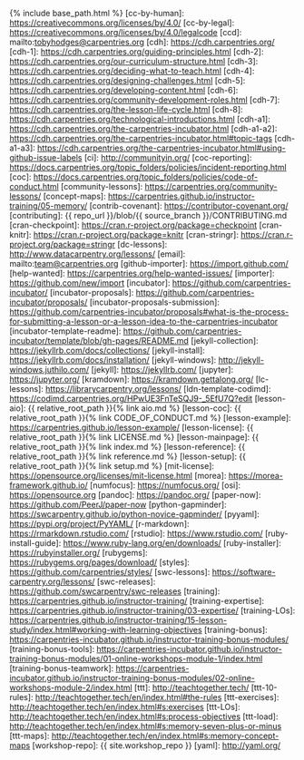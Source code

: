 {% include base_path.html %}
[cc-by-human]: https://creativecommons.org/licenses/by/4.0/
[cc-by-legal]: https://creativecommons.org/licenses/by/4.0/legalcode
[ccd]: mailto:tobyhodges@carpentries.org
[cdh]: https://cdh.carpentries.org/
[cdh-1]: https://cdh.carpentries.org/guiding-principles.html
[cdh-2]: https://cdh.carpentries.org/our-curriculum-structure.html
[cdh-3]: https://cdh.carpentries.org/deciding-what-to-teach.html
[cdh-4]: https://cdh.carpentries.org/designing-challenges.html
[cdh-5]: https://cdh.carpentries.org/developing-content.html
[cdh-6]: https://cdh.carpentries.org/community-development-roles.html
[cdh-7]: https://cdh.carpentries.org/the-lesson-life-cycle.html
[cdh-8]: https://cdh.carpentries.org/technological-introductions.html
[cdh-a1]: https://cdh.carpentries.org/the-carpentries-incubator.html
[cdh-a1-a2]: https://cdh.carpentries.org/the-carpentries-incubator.html#topic-tags
[cdh-a1-a3]: https://cdh.carpentries.org/the-carpentries-incubator.html#using-github-issue-labels
[ci]: http://communityin.org/
[coc-reporting]: https://docs.carpentries.org/topic_folders/policies/incident-reporting.html
[coc]: https://docs.carpentries.org/topic_folders/policies/code-of-conduct.html
[community-lessons]: https://carpentries.org/community-lessons/
[concept-maps]: https://carpentries.github.io/instructor-training/05-memory/
[contrib-covenant]: https://contributor-covenant.org/
[contributing]: {{ repo_url }}/blob/{{ source_branch }}/CONTRIBUTING.md
[cran-checkpoint]: https://cran.r-project.org/package=checkpoint
[cran-knitr]: https://cran.r-project.org/package=knitr
[cran-stringr]: https://cran.r-project.org/package=stringr
[dc-lessons]: http://www.datacarpentry.org/lessons/
[email]: mailto:team@carpentries.org
[github-importer]: https://import.github.com/
[help-wanted]: https://carpentries.org/help-wanted-issues/
[importer]: https://github.com/new/import
[incubator]: https://github.com/carpentries-incubator/
[incubator-proposals]: https://github.com/carpentries-incubator/proposals/
[incubator-proposals-submission]: https://github.com/carpentries-incubator/proposals#what-is-the-process-for-submitting-a-lesson-or-a-lesson-idea-to-the-carpentries-incubator
[incubator-template-readme]: https://github.com/carpentries-incubator/template/blob/gh-pages/README.md
[jekyll-collection]: https://jekyllrb.com/docs/collections/
[jekyll-install]: https://jekyllrb.com/docs/installation/
[jekyll-windows]: http://jekyll-windows.juthilo.com/
[jekyll]: https://jekyllrb.com/
[jupyter]: https://jupyter.org/
[kramdown]: https://kramdown.gettalong.org/
[lc-lessons]: https://librarycarpentry.org/lessons/
[ldn-template-codimd]: https://codimd.carpentries.org/HPwUE3FnTeSQJ9-_5EfU7Q?edit
[lesson-aio]: {{ relative_root_path }}{% link aio.md %}
[lesson-coc]: {{ relative_root_path }}{% link CODE_OF_CONDUCT.md %}
[lesson-example]: https://carpentries.github.io/lesson-example/
[lesson-license]: {{ relative_root_path }}{% link LICENSE.md %}
[lesson-mainpage]: {{ relative_root_path }}{% link index.md %}
[lesson-reference]: {{ relative_root_path }}{% link reference.md %}
[lesson-setup]: {{ relative_root_path }}{% link setup.md %}
[mit-license]: https://opensource.org/licenses/mit-license.html
[morea]: https://morea-framework.github.io/
[numfocus]: https://numfocus.org/
[osi]: https://opensource.org
[pandoc]: https://pandoc.org/
[paper-now]: https://github.com/PeerJ/paper-now
[python-gapminder]: https://swcarpentry.github.io/python-novice-gapminder/
[pyyaml]: https://pypi.org/project/PyYAML/
[r-markdown]: https://rmarkdown.rstudio.com/
[rstudio]: https://www.rstudio.com/
[ruby-install-guide]: https://www.ruby-lang.org/en/downloads/
[ruby-installer]: https://rubyinstaller.org/
[rubygems]: https://rubygems.org/pages/download/
[styles]: https://github.com/carpentries/styles/
[swc-lessons]: https://software-carpentry.org/lessons/
[swc-releases]: https://github.com/swcarpentry/swc-releases
[training]: https://carpentries.github.io/instructor-training/
[training-expertise]: https://carpentries.github.io/instructor-training/03-expertise/
[training-LOs]: https://carpentries.github.io/instructor-training/15-lesson-study/index.html#working-with-learning-objectives
[training-bonus]: https://carpentries-incubator.github.io/instructor-training-bonus-modules/
[training-bonus-tools]: https://carpentries-incubator.github.io/instructor-training-bonus-modules/01-online-workshops-module-1/index.html
[training-bonus-teamwork]: https://carpentries-incubator.github.io/instructor-training-bonus-modules/02-online-workshops-module-2/index.html
[ttt]: http://teachtogether.tech/
[ttt-10-rules]: http://teachtogether.tech/en/index.html#the-rules
[ttt-exercises]: http://teachtogether.tech/en/index.html#s:exercises
[ttt-LOs]: http://teachtogether.tech/en/index.html#s:process-objectives
[ttt-load]: http://teachtogether.tech/en/index.html#s:memory-seven-plus-or-minus
[ttt-maps]: http://teachtogether.tech/en/index.html#s:memory-concept-maps
[workshop-repo]: {{ site.workshop_repo }}
[yaml]: http://yaml.org/
